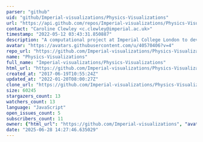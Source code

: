 ```yaml
---
parser: "github"
uid: "github/Imperial-visualizations/Physics-Visualizations"
url: "https://api.github.com/repos/Imperial-visualizations/Physics-Visualizations"
contact: "Caroline Clewley <c.clewley@imperial.ac.uk>"
timestamp: "2022-05-12 03:43:31.850887"
description: "A computational project at Imperial College London to develop interactive visualizations for education."
avatar: "https://avatars.githubusercontent.com/u/40570406?v=4"
repo_url: "https://github.com/Imperial-visualizations/Physics-Visualizations"
name: "Physics-Visualizations"
full_name: "Imperial-visualizations/Physics-Visualizations"
html_url: "https://github.com/Imperial-visualizations/Physics-Visualizations"
created_at: "2017-06-19T10:55:24Z"
updated_at: "2022-01-20T08:00:27Z"
clone_url: "https://github.com/Imperial-visualizations/Physics-Visualizations.git"
size: 60245
stargazers_count: 13
watchers_count: 13
language: "JavaScript"
open_issues_count: 5
subscribers_count: 11
owner: {"html_url": "https://github.com/Imperial-visualizations", "avatar_url": "https://avatars.githubusercontent.com/u/40570406?v=4", "login": "Imperial-visualizations", "type": "Organization"}
date: "2025-06-28 14:27:46.635029"
---
```

